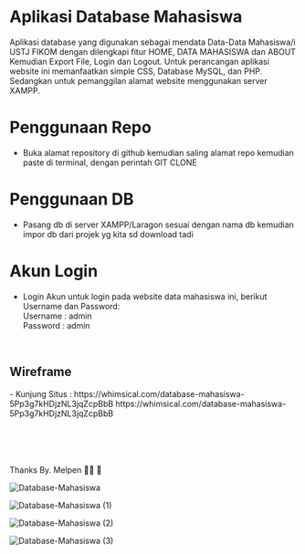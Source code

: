 # Aplikasi Database Mahasiswa

Aplikasi database yang digunakan sebagai mendata Data-Data Mahasiswa/i USTJ FIKOM dengan dilengkapi fitur HOME, DATA MAHASISWA dan ABOUT Kemudian Export File, Login dan Logout. Untuk perancangan aplikasi website ini memanfaatkan simple CSS, Database MySQL, dan PHP. Sedangkan untuk pemanggilan alamat website menggunakan server XAMPP.

# Penggunaan Repo
- Buka alamat repository di github kemudian saling alamat repo kemudian paste di terminal, dengan perintah GIT CLONE

# Penggunaan DB
- Pasang db di server XAMPP/Laragon sesuai dengan nama db kemudian impor db dari projek yg kita sd download tadi

# Akun Login
- Login Akun untuk login pada website data mahasiswa ini, berikut Username dan Password:
  <br /> Username : admin
  <br />Password : admin

<br />
<h2>Wireframe</h2>
- Kunjung Situs : https://whimsical.com/database-mahasiswa-5Pp3g7kHDjzNL3jqZcpBbB
https://whimsical.com/database-mahasiswa-5Pp3g7kHDjzNL3jqZcpBbB




<br /><br /><br /><br />
Thanks By. Melpen 🙏🏿 🫡



![Database-Mahasiswa](https://github.com/user-attachments/assets/61bc0612-2af5-4b22-bca7-d9fb4e81f3fc)

![Database-Mahasiswa (1)](https://github.com/user-attachments/assets/6709280c-f430-4378-aa29-0d96ed399e0d)

![Database-Mahasiswa (2)](https://github.com/user-attachments/assets/ee6bb8aa-d2a2-48a8-97fd-9fd94b17df41)

![Database-Mahasiswa (3)](https://github.com/user-attachments/assets/cb39196e-0fb2-4acf-ab7b-2b9f01cf68ad)
